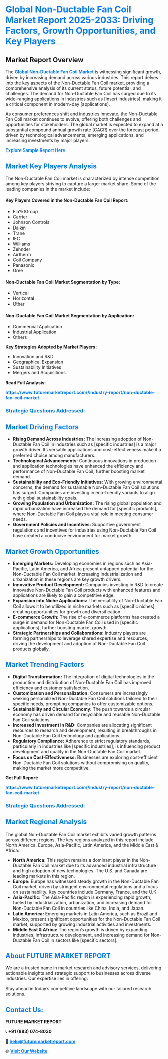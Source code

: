 <h1 style="color: #007BFF;">Global Non-Ductable Fan Coil Market Report 2025-2033: Driving Factors, Growth Opportunities, and Key Players</h1>

<section id="overview">
<h2>Market Report Overview</h2>
<p>The <a href="https://www.futuremarketreport.com//industry-report/non-ductable-fan-coil-market" style="color: #007BFF; text-decoration: none;"><strong>Global Non-Ductable Fan Coil Market</strong></a> is witnessing significant growth, driven by increasing demand across various industries. This report delves into the key aspects of the Non-Ductable Fan Coil market, providing a comprehensive analysis of its current status, future potential, and challenges. The demand for Non-Ductable Fan Coil has surged due to its wide-ranging applications in industries such as [insert industries], making it a critical component in modern-day [applications].</p>
<p>As consumer preferences shift and industries innovate, the Non-Ductable Fan Coil market continues to evolve, offering both challenges and opportunities for stakeholders. The global market is expected to expand at a substantial compound annual growth rate (CAGR) over the forecast period, driven by technological advancements, emerging applications, and increasing investments by major players.</p>
</section>

<section id="overview">
<p><a href="https://www.futuremarketreport.com//request-sample/reportId=46262" style="color: #007BFF; text-decoration: none;"><strong>Explore Sample Report Here</strong></a></p>
</section>

<section id="key-players">
<h2 style="color: #007BFF;">Market Key Players Analysis</h2>
<p>The Non-Ductable Fan Coil market is characterized by intense competition among key players striving to capture a larger market share. Some of the leading companies in the market include:</p>
<h4>Key Players Covered in the Non-Ductable Fan Coil Report:</h4>
<ul><li>Fla?ktGroup</li><li>Carrier</li><li>Johnson Controls</li><li>Daikin</li><li>Trane</li><li>IEC</li><li>Williams</li><li>Zehnder</li><li>Airtherm</li><li>Coil Company</li><li>Panasonic</li><li>Gree</li></ul>
<h4>Non-Ductable Fan Coil Market Segmentation by Type:</h4>
<ul><li>Vertical</li><li>Horizontal</li><li>Other</li></ul>

<h4>Non-Ductable Fan Coil Market Segmentation by Application:</h4>
<ul><li>Commercial Application</li><li>Industrial Application</li><li>Others</li></ul>
<p><strong>Key Strategies Adopted by Market Players:</strong></p>
<ul>
<li>Innovation and R&D</li>
<li>Geographical Expansion</li>
<li>Sustainability Initiatives</li>
<li>Mergers and Acquisitions</li>
</ul>
</section>

<section>
<p><strong>Read Full Analysis: </strong></p><a href="https://www.futuremarketreport.com//industry-report/non-ductable-fan-coil-market" style="color: #007BFF; text-decoration: none;"><strong>https://www.futuremarketreport.com//industry-report/non-ductable-fan-coil-market</strong></a>
<h3 style="color: #007BFF;">Strategic Questions Addressed:</h3>
</section>

<section id="driving-factors">
<h2 style="color: #007BFF;">Market Driving Factors</h2>
<ul>
<li><strong>Rising Demand Across Industries:</strong> The increasing adoption of Non-Ductable Fan Coil in industries such as [specific industries] is a major growth driver. Its versatile applications and cost-effectiveness make it a preferred choice among manufacturers.</li>
<li><strong>Technological Advancements:</strong> Continuous innovations in production and application technologies have enhanced the efficiency and performance of Non-Ductable Fan Coil, further boosting market demand.</li>
<li><strong>Sustainability and Eco-Friendly Initiatives:</strong> With growing environmental concerns, the demand for sustainable Non-Ductable Fan Coil solutions has surged. Companies are investing in eco-friendly variants to align with global sustainability goals.</li>
<li><strong>Growing Population and Urbanization:</strong> The rising global population and rapid urbanization have increased the demand for [specific products], where Non-Ductable Fan Coil plays a vital role in meeting consumer needs.</li>
<li><strong>Government Policies and Incentives:</strong> Supportive government regulations and incentives for industries using Non-Ductable Fan Coil have created a conducive environment for market growth.</li>
</ul>
</section>

<section id="growth-opportunities">
<h2 style="color: #007BFF;">Market Growth Opportunities</h2>
<ul>
<li><strong>Emerging Markets:</strong> Developing economies in regions such as Asia-Pacific, Latin America, and Africa present untapped potential for the Non-Ductable Fan Coil market. Increasing industrialization and urbanization in these regions are key growth drivers.</li>
<li><strong>Innovative Product Development:</strong> Companies investing in R&D to create innovative Non-Ductable Fan Coil products with enhanced features and applications are likely to gain a competitive edge.</li>
<li><strong>Expansion into Niche Applications:</strong> The versatility of Non-Ductable Fan Coil allows it to be utilized in niche markets such as [specific niches], creating opportunities for growth and diversification.</li>
<li><strong>E-commerce Growth:</strong> The rise of e-commerce platforms has created a surge in demand for Non-Ductable Fan Coil used in [specific applications], further boosting market growth.</li>
<li><strong>Strategic Partnerships and Collaborations:</strong> Industry players are forming partnerships to leverage shared expertise and resources, driving the development and adoption of Non-Ductable Fan Coil products globally.</li>
</ul>
</section>

<section id="trending-factors">
<h2 style="color: #007BFF;">Market Trending Factors</h2>
<ul>
<li><strong>Digital Transformation:</strong> The integration of digital technologies in the production and distribution of Non-Ductable Fan Coil has improved efficiency and customer satisfaction.</li>
<li><strong>Customization and Personalization:</strong> Consumers are increasingly seeking personalized Non-Ductable Fan Coil solutions tailored to their specific needs, prompting companies to offer customizable options.</li>
<li><strong>Sustainability and Circular Economy:</strong> The push towards a circular economy has driven demand for recyclable and reusable Non-Ductable Fan Coil solutions.</li>
<li><strong>Increased Investment in R&D:</strong> Companies are allocating significant resources to research and development, resulting in breakthroughs in Non-Ductable Fan Coil technology and applications.</li>
<li><strong>Regulatory Compliance:</strong> Adherence to strict regulatory standards, particularly in industries like [specific industries], is influencing product development and quality in the Non-Ductable Fan Coil market.</li>
<li><strong>Focus on Cost-Effectiveness:</strong> Businesses are exploring cost-efficient Non-Ductable Fan Coil solutions without compromising on quality, making the market more competitive.</li>
</ul>
</section>

<section>
<p><strong>Get Full Report: </strong></p><a href="https://www.futuremarketreport.com//industry-report/non-ductable-fan-coil-market" style="color: #007BFF; text-decoration: none;"><strong>https://www.futuremarketreport.com//industry-report/non-ductable-fan-coil-market</strong></a>
<h3 style="color: #007BFF;">Strategic Questions Addressed:</h3>
</section>


<section id="regional-analysis">
<h2 style="color: #007BFF;">Market Regional Analysis</h2>
<p>The global Non-Ductable Fan Coil market exhibits varied growth patterns across different regions. The key regions analyzed in this report include North America, Europe, Asia-Pacific, Latin America, and the Middle East & Africa:</p>
<ul>
<li><strong>North America:</strong> This region remains a dominant player in the Non-Ductable Fan Coil market due to its advanced industrial infrastructure and high adoption of new technologies. The U.S. and Canada are leading markets in this region.</li>
<li><strong>Europe:</strong> Europe has witnessed steady growth in the Non-Ductable Fan Coil market, driven by stringent environmental regulations and a focus on sustainability. Key countries include Germany, France, and the U.K.</li>
<li><strong>Asia-Pacific:</strong> The Asia-Pacific region is experiencing rapid growth, fueled by industrialization, urbanization, and increasing demand for Non-Ductable Fan Coil in countries like China, India, and Japan.</li>
<li><strong>Latin America:</strong> Emerging markets in Latin America, such as Brazil and Mexico, present significant opportunities for the Non-Ductable Fan Coil market, supported by growing industrial activities and investments.</li>
<li><strong>Middle East & Africa:</strong> The region’s growth is driven by expanding industries, infrastructure development, and increasing demand for Non-Ductable Fan Coil in sectors like [specific sectors].</li>
</ul>
</section>

<footer>
<h2 style="color: #007BFF;">About FUTURE MARKET REPORT</h2>
<p>We are a trusted name in market research and advisory services, delivering actionable insights and strategic support to businesses across diverse industries. Our expertise lies in offering:</p>

<p>Stay ahead in today’s competitive landscape with our tailored research solutions.</p>

<h2 style="color: #007BFF;">Contact Us:</h2>
<p><strong>FUTURE MARKET REPORT</strong></p>
<p>📞 <strong>+91 (883) 074-8030</strong></p>
<p>📧 <strong><a href="mailto:help@futuremarketreport.com" style="color: #007BFF;">help@futuremarketreport.com</a></strong></p>
<p>🌐 <strong><a href="https://www.futuremarketreport.com/" style="color: #007BFF;">Visit Our Website</a></strong></p>
</footer>
